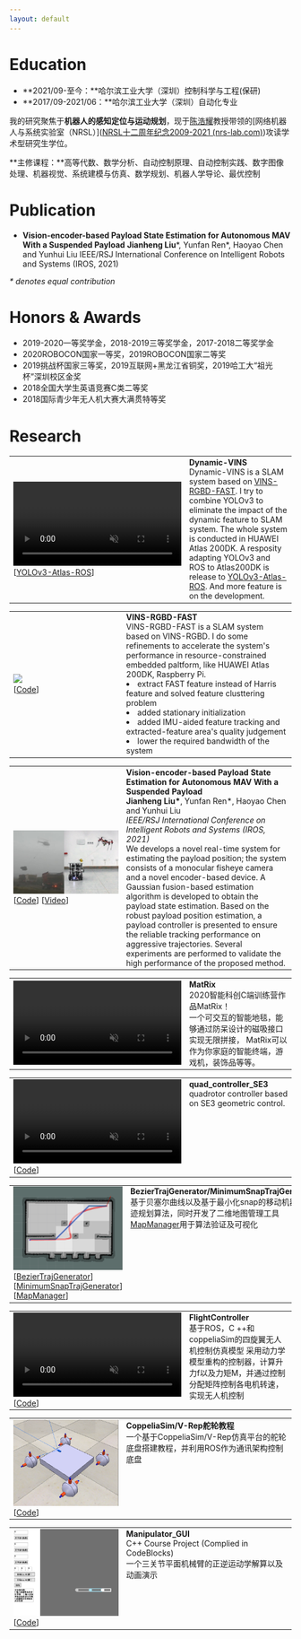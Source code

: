 ```yaml
---
layout: default
---
```


# Education

- **2021/09-至今：**哈尔滨工业大学（深圳）控制科学与工程(保研)
- **2017/09-2021/06：**哈尔滨工业大学（深圳）自动化专业

我的研究聚焦于**机器人的感知定位与运动规划**，现于[陈浩耀](faculty.hitsz.edu.cn/chenhaoyao)教授带领的[网络机器人与系统实验室（NRSL）]([NRSL十二周年纪念2009-2021 (nrs-lab.com)](http://nrs-lab.com/))攻读学术型研究生学位。

**主修课程：**高等代数、数学分析、自动控制原理、自动控制实践、数字图像处理、机器视觉、系统建模与仿真、数学规划、机器人学导论、最优控制

# Publication

- **Vision-encoder-based Payload State Estimation for Autonomous MAV With a Suspended Payload**
  **Jianheng Liu**\*, Yunfan Ren\*, Haoyao Chen and Yunhui Liu
  IEEE/RSJ International Conference on Intelligent Robots and Systems (IROS, 2021)

*\* denotes equal contribution*



# Honors & Awards

- 2019-2020一等奖学金，2018-2019三等奖学金，2017-2018二等奖学金
- 2020ROBOCON国家一等奖，2019ROBOCON国家二等奖
- 2019挑战杯国家三等奖，2019互联网+黑龙江省铜奖，2019哈工大“祖光杯”深圳校区金奖
- 2018全国大学生英语竞赛C类二等奖
- 2018国际青少年无人机大赛大满贯特等奖

# Research

<table>
<td  width="40%" style="vertical-align:middle;">
<video width="300px" controls autoplay muted>
                <source src="./index.assets/dynamic-vins.mp4">
            </video>
[<a href="https://github.com/jianhengLiu/YOLOv3-Atlas-ROS">YOLOv3-Atlas-ROS</a>]
</td>
<td width="60%" style="vertical-align:top;">
    <strong>Dynamic-VINS</strong><br>
        Dynamic-VINS is a SLAM system based on <a href="https://github.com/jianhengLiu/VINS-RGBD-FAST">VINS-RGBD-FAST</a>. I try to combine YOLOv3 to eliminate the impact of the dynamic feature to SLAM system. The whole system is conducted in HUAWEI Atlas 200DK. A resposity adapting YOLOv3 and ROS to Atlas200DK is release to <a href="https://github.com/jianhengLiu/YOLOv3-Atlas-ROS">YOLOv3-Atlas-ROS</a>. And more feature is on the development.
    </td>
</table> 



<table>
<td  width="40%" style="vertical-align:middle;"><img src="./index.assets/positioning.gif"/><br>
    [<a href="https://github.com/jianhengLiu/VINS-RGBD-FAST">Code</a>]</td>
<td width="60%" style="vertical-align:top;">
    <strong>VINS-RGBD-FAST</strong><br>
        VINS-RGBD-FAST is a SLAM system based on VINS-RGBD. I do some refinements to accelerate the system's performance in resource-constrained embedded paltform, like HUAWEI Atlas 200DK, Raspberry Pi. 
    <li>extract FAST feature instead of Harris feature and solved feature clusttering problem</li>
    <li>added stationary initialization</li>
    <li>added IMU-aided feature tracking and extracted-feature area's quality judgement</li>
    <li>lower the required bandwidth of the system</li>
    </td>
</table> 

<table>
<td  width="40%" style="vertical-align:middle;"><img src="./index.assets/image-20210908104823823.png"/>
    [<a href="https://github.com/jianhengLiu/Vision-encoder-based-Payload-State-Estimator">Code</a>] [<a href="https://www.bilibili.com/video/BV1Qq4y1U7n4?share_source=copy_web">Video</a>]
    </td>
<td width="60%" style="vertical-align:top;">
    <strong>Vision-encoder-based Payload State Estimation for Autonomous MAV With a Suspended Payload</strong><br>
<strong>Jianheng Liu*</strong>, Yunfan Ren*, Haoyao Chen and Yunhui Liu<br>
<i>IEEE/RSJ International Conference on Intelligent Robots and Systems (IROS, 2021)</i><br>
        We develops a novel real-time system for estimating the payload position; the system consists of a monocular fisheye camera and a novel encoder-based device. A Gaussian fusion-based estimation algorithm is developed to obtain the payload state estimation. Based on the robust payload position estimation, a payload controller is presented to ensure the reliable tracking performance on aggressive trajectories. Several experiments are performed to validate the high performance of the proposed method.
    </td>
</table>

<table>
<td  width="40%" style="vertical-align:middle;">
<video width="300px" controls autoplay muted>
                <source src="./index.assets/MatRix.mp4">
            </video>
</td>
<td width="60%" style="vertical-align:top;">
    <strong>MatRix</strong><br>
    2020智能科创C端训练营作品MatRix！<br>
    一个可交互的智能地毯，能够通过防呆设计的磁吸接口实现无限拼接，
    MatRix可以作为你家庭的智能终端，游戏机，装饰品等等。
    </td>
</table> 

<table>
<td  width="40%" style="vertical-align:middle;">
<video width="300px" controls autoplay muted>
                <source src="./index.assets/SE3control_minimumsnap.mp4">
            </video>
    [<a href="https://github.com/jianhengLiu/quad_controller_SE3">Code</a>]</td>
<td width="60%" style="vertical-align:top;">
    <strong>quad_controller_SE3</strong><br>
quadrotor controller based on SE3 geometric control.
    </td>
</table> 

<table>
<td  width="40%" style="vertical-align:middle;"><img src="./index.assets/bezier.png"/><br>
    [<a href="https://github.com/jianhengLiu/BezierTrajGenerator">BezierTrajGenerator</a>]
    [<a href="https://github.com/jianhengLiu/MinimumSnapTrajGenerator">MinimumSnapTrajGenerator</a>]
    [<a href="https://github.com/jianhengLiu/MapManager">MapManager</a>]
    </td>
<td width="60%" style="vertical-align:top;">
    <strong>BezierTrajGenerator/MinimumSnapTrajGenerator</strong><br>
    基于贝塞尔曲线以及基于最小化snap的移动机器人轨迹规划算法，同时开发了二维地图管理工具<a href="https://github.com/jianhengLiu/MapManager">MapManager</a>用于算法验证及可视化
    </td>
</table> 

<table>
<td  width="40%" style="vertical-align:middle;">
<video width="300px" controls autoplay muted>
                <source src="./index.assets/quadcopterController.mkv">
            </video>
    [<a href="https://github.com/jianhengLiu/FlightController">Code</a>]
    </td>
<td width="60%" style="vertical-align:top;">
    <strong>FlightController</strong><br>
基于ROS，C ++和coppeliaSim的四旋翼无人机控制仿真模型 采用动力学模型重构的控制器，计算升力f以及力矩M，并通过控制分配矩阵控制各电机转速，实现无人机控制
    </td>
</table> 

<table>
<td  width="40%" style="vertical-align:middle;"><img src="./index.assets/steeringwheel.png"/><br>
    [<a href="https://github.com/jianhengLiu/CoppeliaSim_Steeringwheel_Tutorial">Code</a>]</td>
<td width="60%" style="vertical-align:top;">
    <strong>CoppeliaSim/V-Rep舵轮教程</strong><br>
一个基于CoppeliaSim/V-Rep仿真平台的舵轮底盘搭建教程，并利用ROS作为通讯架构控制底盘
    </td>
</table> 

<table>
<td  width="40%" style="vertical-align:middle;"><img src="./index.assets/manipulator.gif"/><br>
    [<a href="https://github.com/jianhengLiu/Manipulator_GUI">Code</a>]</td>
<td width="60%" style="vertical-align:top;">
    <strong>Manipulator_GUI</strong><br>
C++ Course Project (Complied in CodeBlocks)<br>
    一个三关节平面机械臂的正逆运动学解算以及动画演示
    </td>
</table> 
